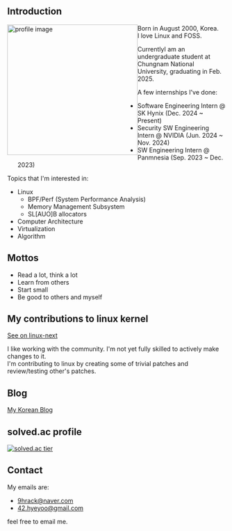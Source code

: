 ## Introduction

<img style="float: left;" src="https://user-images.githubusercontent.com/50040414/120915952-a5691280-c6e1-11eb-9609-75feacd0cbe5.jpg" alt="profile image" width="300"/>

Born in August 2000, Korea.  
I love Linux and FOSS.  

CurrentlyI am an undergraduate student at Chungnam National University, graduating in Feb. 2025.

A few internships I've done:
- Software Engineering Intern @ SK Hynix (Dec. 2024 ~ Present)
- Security SW Engineering Intern @ NVIDIA (Jun. 2024 ~ Nov. 2024)
- SW Engineering Intern @ Panmnesia (Sep. 2023 ~ Dec. 2023)

Topics that I'm interested in:  
  - Linux
    - BPF/Perf (System Performance Analysis)
    - Memory Management Subsystem
    - SL[AUO]B allocators
  - Computer Architecture
  - Virtualization
  - Algorithm

## Mottos
- Read a lot, think a lot
- Learn from others
- Start small
- Be good to others and myself

## My contributions to linux kernel
[See on linux-next](https://git.kernel.org/pub/scm/linux/kernel/git/next/linux-next.git/log/?qt=grep&q=42.hyeyoo%40gmail.com)

I like working with the community. I'm not yet fully skilled to actively make changes to it.  
I'm contributing to linux by creating some of trivial patches and review/testing other's patches.  

## Blog
[My Korean Blog](https://hyeyoo.com)  

## solved.ac profile
[![solved.ac tier](http://mazassumnida.wtf/api/v2/generate_badge?boj=hygoni)](https://solved.ac/hygoni)

## Contact

My emails are:
  - 9hrack@naver.com
  - 42.hyeyoo@gmail.com

feel free to email me.
